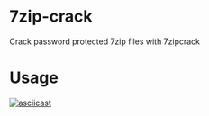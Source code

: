 # 7zip-crack
Crack password protected 7zip files with 7zipcrack

# Usage

[![asciicast](https://asciinema.org/a/GGjfKyx0nbZlY730Y7NJTAas2.svg)](https://asciinema.org/a/GGjfKyx0nbZlY730Y7NJTAas2)
